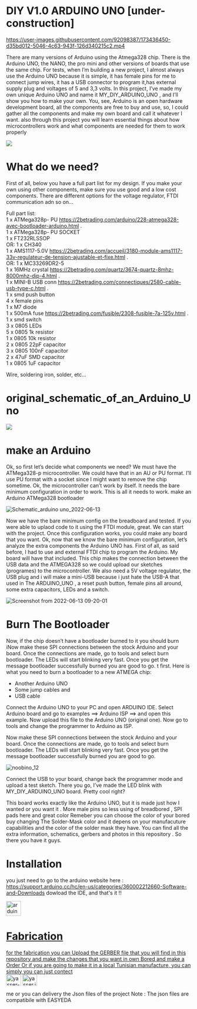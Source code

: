 # DIY V1.0 ARDUINO UNO [under-construction]


https://user-images.githubusercontent.com/92098387/173436450-d35bd012-5046-4c63-943f-126d340215c2.mp4




There are many versions of Arduino using the Atmega328 chip. 
There is the Arduino UNO, the NANO, 
the pro mini and other versions of boards that use the same chip.
For tests, when I’m building a new project, I almost always use the Arduino UNO because it is simple, it has female pins for me to connect jump wires,
it has a USB connector to program it,has external supply plug and voltages of 5 and 3,3 volts.
In this project, I’ve made my own unique Arduino UNO and name it MY_DIY_ARDUINO_UNO
, and I’ll show you how to make your own.
You, see, Arduino is an open hardware development board, all the components are free to buy and use, so,
I could gather all the components and make my own board and call it whatever I want. 
also through this project you will learn essential things about how microcontrollers work and what components are needed for them to work properly  

![](https://upload.wikimedia.org/wikipedia/commons/3/38/Arduino_Uno_-_R3.jpg)

# What do we need?

First of all, below you have a full part list for my design.
If you make your own using other components, 
make sure you use good and a low cost components. 
There are different options for the voltage regulator, 
FTDI communication adn so on...

Full part list:
<br /> 1 x ATMega328p- PU https://2betrading.com/arduino/228-atmega328-avec-bootloader-arduino.html . 
<br /> 1 x ATMega328p- PU SOCKET 
<br /> 1 x FT232RLSSOP 
<br />    OR: 1 x CH340 
<br /> 1 x AMS1117-5.0V https://2betrading.com/accueil/3180-module-ams1117-33v-regulateur-de-tension-ajustable-et-fixe.html . 
<br />    OR: 1 x MC33269DR2-5 
<br /> 1 x 16MHz crystal https://2betrading.com/quartz/3674-quartz-8mhz-8000mhz-dip-4.html . 
<br /> 1 x MINI-B USB conn https://2betrading.com/connectiques/2580-cable-usb-type-c.html .
<br /> 1 x smd push button 
<br /> 4 x female pins 
<br /> 1 x M7 diode 
<br /> 1 x 500mA fuse https://2betrading.com/fusible/2308-fusible-7a-125v.html .
<br /> 1 x smd switch 
<br /> 3 x 0805 LEDs 
<br /> 5 x 0805 1k resistor 
<br /> 1 x 0805 10k resistor 
<br /> 2 x 0805 22pF capacitor 
<br /> 3 x 0805 100nF capacitor 
<br /> 2 x 47uF SMD capacitor 
<br /> 1 x 0805 1uF capacitor 

Wire, soldering iron, solder, etc...

# original_schematic_of_an_Arduino_Uno


![](https://electronoobs.io/uploads/project_images/182/4c5bde74a8f110656874902f07378009_1.png)


# make an Arduino

Ok, so first let’s decide what components we need? We must have the ATMega328-p microcontroller. We could have that in an AU or PU format. I’ll use PU format with a socket since I might want to remove the chip sometime.
Ok, the microcontroller can’t work by itself. It needs the bare minimum configuration in order to work. This is all it needs to work.
make an Arduino ATMega328 bootloader

![Schematic_arduino uno_2022-06-13](https://user-images.githubusercontent.com/92098387/173309899-7fd499dc-1672-4fcc-847d-7c39195aeed7.png)

Now we have the bare minimum config on the breadboard and tested.
If you were able to uplaod code to it using the FTDI module, 
great. We can start with the project. Once this configuration works, 
you could make any board that you want.
Ok, now that we know the bare minimum configuration, 
let’s analyze the extra components the Arduino UNO has. 
First of all, as said before, 
I had to use and external FTDI chip to program the Arduino. 
My board will have that included. This chip makes the connection between the USB data and the ATMEGA328 so we could upload our sketches (programes) to the microcontroller. 
We also need a 5V voltage regulator, 
the USB plug and i will make a mini-USB because i just hate the USB-A that used in The ARDUINO_UNO ,
a reset push button, female pins all around, 
some extra capacitors, LEDs and a switch. 




   ![Screenshot from 2022-06-13 09-20-01](https://user-images.githubusercontent.com/92098387/173310860-e0f19d26-c005-4f27-9e1a-8b9238da8982.png)

# Burn The Bootloader


Now, if the chip doesn’t have a bootloader burned to it you should burn iNow make these SPI connections between the stock Arduino and your board. Once the connections are made, go to tools and select burn bootloader. The LEDs will start blinking very fast. Once you get the message bootloader successfully burned you are good to go. t first. Here is what you need to burn a bootloader to a new ATMEGA chip:

- Another Arduino UNO
- Some jump cables and
- USB cable

Connect the Arduino UNO to your PC and open ARDUINO IDE. Select Arduino board and go to examples ==> Arduino ISP ==> and open this example. Now upload this file to the Arduino UNO (original one). Now go to tools and change the programmer to Arduino as ISP. 

Now make these SPI connections between the stock Arduino and your board. Once the connections are made, go to tools and select burn bootloader. The LEDs will start blinking very fast. Once you get the message bootloader successfully burned you are good to go. 

![noobino_12](https://user-images.githubusercontent.com/92098387/174144200-5afe389b-bb0c-4182-8277-f0124ddebde7.png)
 

Connect the USB to your board, change back the programmer mode and upload a test sketch. There you go, I’ve made the LED blink with MY_DIY_ARDUINO_UNO  board. Pretty cool right?

This board works exactly like the Arduino UNO, but it is made just how I wanted or you want it . More male pins so less using of breadbored , SPI pads here and great color Remeber you can choose the color of your bored buy changing The Solder-Mask color and it depens on your manufacuture capabilities and the color of the solder mask they have. You can find all the extra information, schematics, gerbers and photos in this repository . So there you have it guys. 

# Installation 

you just need to go to the arduino website here : https://support.arduino.cc/hc/en-us/categories/360002212660-Software-and-Downloads
dowload the IDE, and that's it !! 
<br /> <p align="left"> <a href="https://www.arduino.cc/" target="_blank" rel="noreferrer"> <img src="https://cdn.worldvectorlogo.com/logos/arduino-1.svg" alt="arduino" width="40" height="40"/>
# Fabrication 

for the fabrication you can Upload the GERBER file that you will find in this repository and make the changes that you want in own Bored and make a Order 
Or if you are going to make it in a local Tunisian manufacture, you can simply  you can just contect 
<br /> <a href="https://linkedin.com/in/yasser-jamli-718582206/" target="blank"><img align="center" src="https://raw.githubusercontent.com/rahuldkjain/github-profile-readme-generator/master/src/images/icons/Social/linked-in-alt.svg" alt="yasser-jamli-718582206/" height="30" width="40" /></a>
<a href="https://fb.com/yasser.jemli.14/" target="blank"><img align="center" src="https://raw.githubusercontent.com/rahuldkjain/github-profile-readme-generator/master/src/images/icons/Social/facebook.svg" alt="yasser.jemli.14/" height="30" width="40" /></a>
</p>
me or you can delivery the Json files of the project 
Note : The json files are compatibile with EASYEDA 
